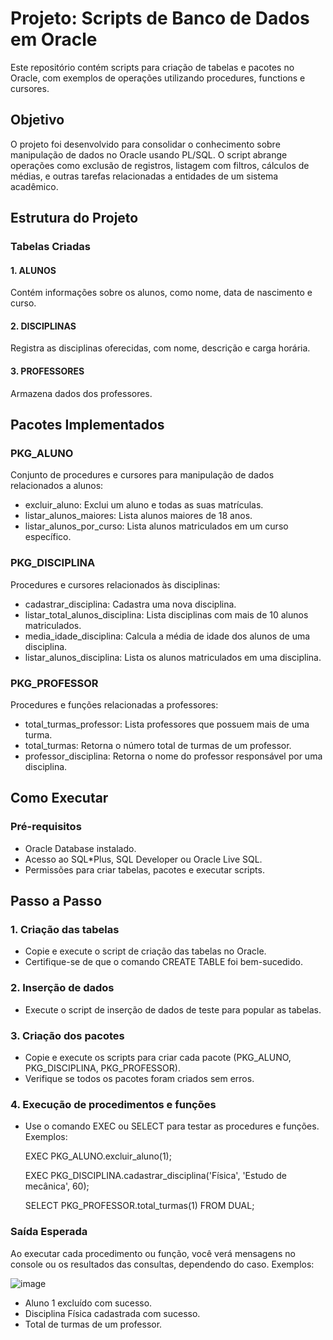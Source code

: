 # Projeto: Scripts de Banco de Dados em Oracle
Este repositório contém scripts para criação de tabelas e pacotes no Oracle, com exemplos de operações utilizando procedures, functions e cursores.

## Objetivo
O projeto foi desenvolvido para consolidar o conhecimento sobre manipulação de dados no Oracle usando PL/SQL. O script abrange operações como exclusão de registros, listagem com filtros, cálculos de médias, e outras tarefas relacionadas a entidades de um sistema acadêmico.

## Estrutura do Projeto
### Tabelas Criadas
#### 1. ALUNOS
  Contém informações sobre os alunos, como nome, data de nascimento e curso.
#### 2. DISCIPLINAS
  Registra as disciplinas oferecidas, com nome, descrição e carga horária.
#### 3. PROFESSORES
  Armazena dados dos professores.

## Pacotes Implementados
### PKG_ALUNO
Conjunto de procedures e cursores para manipulação de dados relacionados a alunos:

- excluir_aluno: Exclui um aluno e todas as suas matrículas.
- listar_alunos_maiores: Lista alunos maiores de 18 anos.
- listar_alunos_por_curso: Lista alunos matriculados em um curso específico.

### PKG_DISCIPLINA
Procedures e cursores relacionados às disciplinas:

- cadastrar_disciplina: Cadastra uma nova disciplina.
- listar_total_alunos_disciplina: Lista disciplinas com mais de 10 alunos matriculados.
- media_idade_disciplina: Calcula a média de idade dos alunos de uma disciplina.
- listar_alunos_disciplina: Lista os alunos matriculados em uma disciplina.

### PKG_PROFESSOR
Procedures e funções relacionadas a professores:

- total_turmas_professor: Lista professores que possuem mais de uma turma.
- total_turmas: Retorna o número total de turmas de um professor.
- professor_disciplina: Retorna o nome do professor responsável por uma disciplina.

## Como Executar
### Pré-requisitos
- Oracle Database instalado.
- Acesso ao SQL*Plus, SQL Developer ou Oracle Live SQL.
- Permissões para criar tabelas, pacotes e executar scripts.

## Passo a Passo
### 1. Criação das tabelas

- Copie e execute o script de criação das tabelas no Oracle.
- Certifique-se de que o comando CREATE TABLE foi bem-sucedido.

### 2. Inserção de dados

- Execute o script de inserção de dados de teste para popular as tabelas.

### 3. Criação dos pacotes

- Copie e execute os scripts para criar cada pacote (PKG_ALUNO, PKG_DISCIPLINA, PKG_PROFESSOR).
- Verifique se todos os pacotes foram criados sem erros.

### 4. Execução de procedimentos e funções

- Use o comando EXEC ou SELECT para testar as procedures e funções. Exemplos:

  EXEC PKG_ALUNO.excluir_aluno(1);

  EXEC PKG_DISCIPLINA.cadastrar_disciplina('Física', 'Estudo de mecânica', 60);

  SELECT PKG_PROFESSOR.total_turmas(1) FROM DUAL;

### Saída Esperada
Ao executar cada procedimento ou função, você verá mensagens no console ou os resultados das consultas, dependendo do caso. Exemplos:

![image](https://github.com/user-attachments/assets/5e967a5b-3e4e-474f-82d0-919ba0fce6b5)

- Aluno 1 excluído com sucesso.
- Disciplina Física cadastrada com sucesso.
- Total de turmas de um professor.
